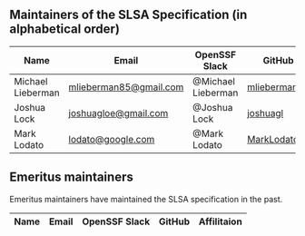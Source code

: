 ## Maintainers of the SLSA Specification (in alphabetical order)

| Name | Email | OpenSSF Slack | GitHub | Affilitaion|
| --- | --- | --- | --- | --- |
| Michael Lieberman | mlieberman85@gmail.com | @Michael Lieberman | [mlieberman85](https://github.com/mlieberman85) | Kusari |
| Joshua Lock | joshuagloe@gmail.com | @Joshua Lock |  [joshuagl](https://github.com/joshuagl) | Verizon |
| Mark Lodato | lodato@google.com |  @Mark Lodato | [MarkLodato](https://github.com/MarkLodato) | Google |

## Emeritus maintainers

Emeritus maintainers have maintained the SLSA specification in the past.

| Name | Email | OpenSSF Slack | GitHub | Affilitaion|
| --- | --- | --- | --- | --- |
